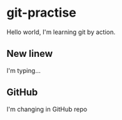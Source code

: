 # git-practise
Hello world, I'm learning git by action.
## New linew
I'm typing...
## GitHub
I'm changing in GitHub repo
